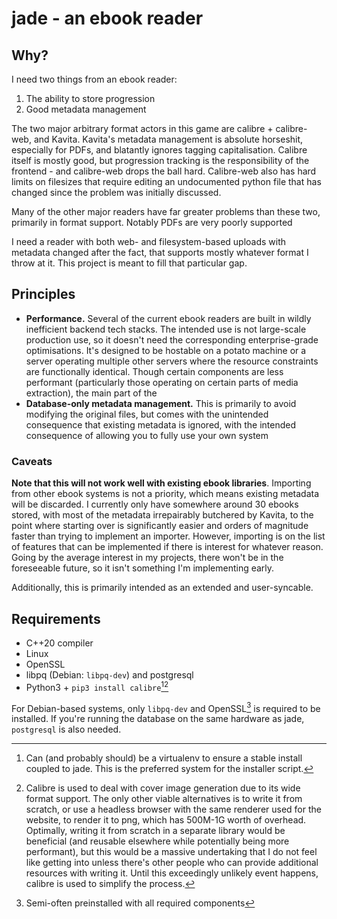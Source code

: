 # jade - an ebook reader

## Why?

I need two things from an ebook reader:

1. The ability to store progression
2. Good metadata management 

The two major arbitrary format actors in this game are calibre + calibre-web, and Kavita. Kavita's metadata management is absolute horseshit, especially for PDFs, and blatantly ignores tagging capitalisation. Calibre itself is mostly good, but progression tracking is the responsibility of the frontend - and calibre-web drops the ball hard. Calibre-web also has hard limits on filesizes that require editing an undocumented python file that has changed since the problem was initially discussed. 

Many of the other major readers have far greater problems than these two, primarily in format support. Notably PDFs are very poorly supported 

I need a reader with both web- and filesystem-based uploads with metadata changed after the fact, that supports mostly whatever format I throw at it. This project is meant to fill that particular gap.

## Principles

* **Performance.** Several of the current ebook readers are built in wildly inefficient backend tech stacks. The intended use is not large-scale production use, so it doesn't need the corresponding enterprise-grade optimisations. It's designed to be hostable on a potato machine or a server operating multiple other servers where the resource constraints are functionally identical. Though certain components are less performant (particularly those operating on certain parts of media extraction), the main part of the 
* **Database-only metadata management.** This is primarily to avoid modifying the original files, but comes with the unintended consequence that existing metadata is ignored, with the intended consequence of allowing you to fully use your own system

### Caveats

**Note that this will not work well with existing ebook libraries**. Importing from other ebook systems is not a priority, which means existing metadata will be discarded. I currently only have somewhere around 30 ebooks stored, with most of the metadata irrepairably butchered by Kavita, to the point where starting over is significantly easier and orders of magnitude faster than trying to implement an importer. However, importing is on the list of features that can be implemented if there is interest for whatever reason. Going by the average interest in my projects, there won't be in the foreseeable future, so it isn't something I'm implementing early. 

Additionally, this is primarily intended as an extended and user-syncable.

## Requirements
* C++20 compiler
* Linux
* OpenSSL
* libpq (Debian: `libpq-dev`) and postgresql
* Python3 + `pip3 install calibre`[^1][^2]

For Debian-based systems, only `libpq-dev` and OpenSSL[^3] is required to be installed. If you're running the database on the same hardware as jade, `postgresql` is also needed.

[^1]: Can (and probably should) be a virtualenv to ensure a stable install coupled to jade. This is the preferred system for the installer script.
[^2]: Calibre is used to deal with cover image generation due to its wide format support. The only other viable alternatives is to write it from scratch, or use a headless browser with the same renderer used for the website, to render it to png, which has 500M-1G worth of overhead. Optimally, writing it from scratch in a separate library would be beneficial (and reusable elsewhere while potentially being more performant), but this would be a massive undertaking that I do not feel like getting into unless there's other people who can provide additional resources with writing it. Until this exceedingly unlikely event happens, calibre is used to simplify the process.
[^3]: Semi-often preinstalled with all required components
